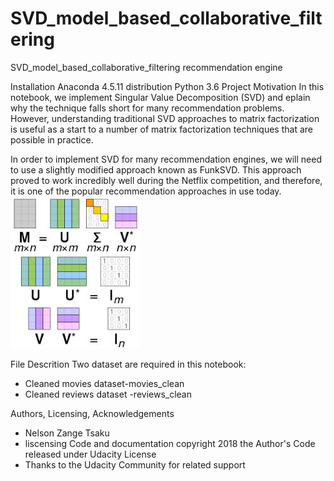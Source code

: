 # SVD_model_based_collaborative_filtering
SVD_model_based_collaborative_filtering recommendation engine 

Installation
Anaconda 4.5.11 distribution Python 3.6 
Project Motivation
In this notebook, we implement Singular Value Decomposition (SVD) and eplain why the technique falls short for many recommendation problems. However, understanding traditional SVD approaches to matrix factorization is useful as a start to a number of matrix factorization techniques that are possible in practice.

In order to implement SVD for many recommendation engines, we will need to use a slightly modified approach known as FunkSVD. This approach proved to work incredibly well during the Netflix competition, and therefore, it is one of the popular recommendation approaches in use today.
![SVD](https://github.com/Tsakunelson/SVD_model_based_collaborative_filtering/blob/master/SVD.jpg)

File Descrition
Two dataset are required in this notebook:
- Cleaned movies dataset-movies_clean
- Cleaned reviews dataset -reviews_clean


Authors, Licensing, Acknowledgements
- Nelson Zange Tsaku 
- liscensing Code and documentation copyright 2018 the Author's Code released under Udacity License 
- Thanks to the Udacity Community for related support

